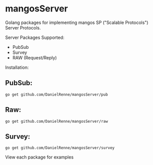 # mangosServer

Golang packages for implementing mangos SP ("Scalable Protocols") Server Protocols.

Server Packages Supported:

- PubSub
- Survey
- RAW (Request/Reply)

Installation:

## PubSub:

    go get github.com/DanielRenne/mangosServer/pub

## Raw:

    go get github.com/DanielRenne/mangosServer/raw

## Survey:

    go get github.com/DanielRenne/mangosServer/survey

View each package for examples
